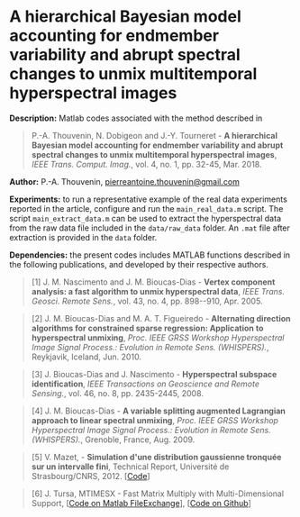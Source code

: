# A hierarchical Bayesian model accounting for endmember variability and abrupt spectral changes to unmix multitemporal hyperspectral images

**Description:** Matlab codes associated with the method described in 

>P.-A. Thouvenin, N. Dobigeon and J.-Y. Tourneret - <strong>A hierarchical Bayesian model accounting for endmember variability and abrupt spectral changes to unmix multitemporal hyperspectral images</strong>, <em>IEEE Trans. Comput. Imag.</em>, vol. 4, no. 1, pp. 32-45, Mar. 2018.

**Author:** P.-A. Thouvenin, pierreantoine.thouvenin@gmail.com

**Experiments:** to run a representative example of the real data experiments reported in the article, configure and run the `main_real_data.m` script. The script `main_extract_data.m` can be used to extract the hyperspectral data from the raw data file included in the `data/raw_data` folder. An `.mat` file after extraction is provided in the `data` folder.

**Dependencies:** the present codes includes MATLAB functions described in the following publications, and developed by their respective authors.

> [1] J. M. Nascimento and J. M. Bioucas-Dias - <strong>Vertex component analysis: a fast algorithm to unmix hyperspectral data</strong>, <em>IEEE Trans. Geosci. Remote Sens.</em>, vol. 43, no. 4, pp. 898--910, Apr. 2005.

> [2] J. M. Bioucas-Dias and M. A. T. Figueiredo - <strong>Alternating direction algorithms for constrained sparse regression: Application to hyperspectral unmixing</strong>, <em>Proc. IEEE GRSS Workshop Hyperspectral Image Signal Process.: Evolution in Remote Sens. (WHISPERS).</em>, Reykjavik, Iceland, Jun. 2010.

> [3] J. Bioucas-Dias and J. Nascimento - <strong>Hyperspectral subspace identification</strong>, <em>IEEE Transactions on Geoscience and Remote Sensing.</em>, vol. 46, no. 8, pp. 2435-2445, 2008.

> [4] J. M. Bioucas-Dias - <strong>A variable splitting augmented Lagrangian approach to linear spectral unmixing</strong>, <em>Proc. IEEE GRSS Workshop Hyperspectral Image Signal Process.: Evolution in Remote Sens. (WHISPERS).</em>, Grenoble, France, Aug. 2009.

> [5] V. Mazet, - <strong>Simulation d'une distribution gaussienne tronquée sur un intervalle fini</strong>, Technical Report, Université de Strasbourg/CNRS, 2012. [<a href="http://miv.u-strasbg.fr/mazet/rtnorm/">Code</a>]

> [6] J. Tursa, MTIMESX - Fast Matrix Multiply with Multi-Dimensional Support, [<a href="https://www.mathworks.com/matlabcentral/fileexchange/25977-mtimesx-fast-matrix-multiply-with-multi-dimensional-support">Code on Matlab FileExchange</a>], [<a href="https://github.com/cybertk/mtimesx">Code on Github</a>]
